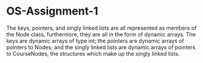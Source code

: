 # OS-Assignment-1
The keys, pointers, and singly linked lists are all represented as members of the Node class,
furthermore, they are all in the form of dynamic arrays. The keys are dynamic arrays of type
int; the pointers are dynamic arrays of pointers to Nodes; and the singly linked lists are 
dynamic arrays of pointers to CourseNodes, the structures which make up the singly linked lists.
